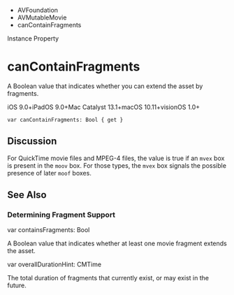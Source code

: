 

- AVFoundation
- AVMutableMovie
-  canContainFragments 

Instance Property

# canContainFragments

A Boolean value that indicates whether you can extend the asset by fragments.

iOS 9.0+iPadOS 9.0+Mac Catalyst 13.1+macOS 10.11+visionOS 1.0+

``` source
var canContainFragments: Bool { get }
```

## Discussion

For QuickTime movie files and MPEG-4 files, the value is true if an `mvex` box is present in the `moov` box. For those types, the `mvex` box signals the possible presence of later `moof` boxes.

## See Also

### Determining Fragment Support

var containsFragments: Bool

A Boolean value that indicates whether at least one movie fragment extends the asset.

var overallDurationHint: CMTime

The total duration of fragments that currently exist, or may exist in the future.

